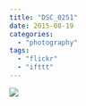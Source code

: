 ```yaml
---
title: "DSC_0251"
date: 2015-08-19
categories: 
  - "photography"
tags: 
  - "flickr"
  - "ifttt"
---
```


![](https://farm6.staticflickr.com/5621/20702479841_830739fbcc_b.jpg)
